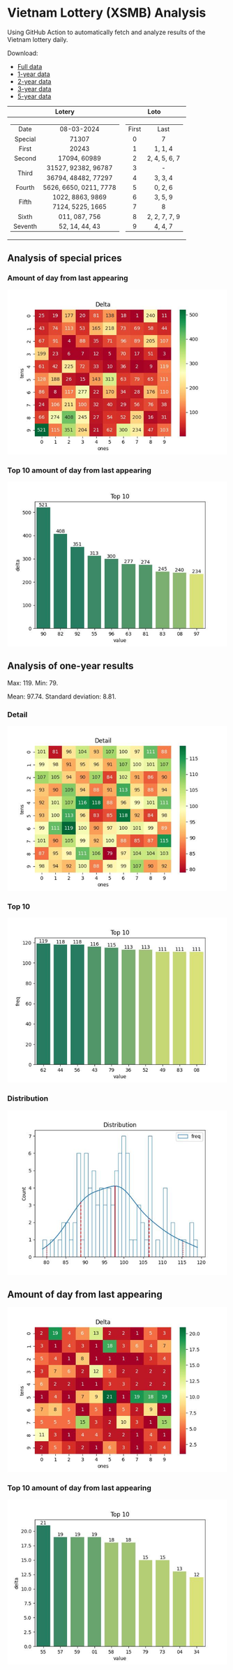 # Vietnam Lottery (XSMB) Analysis

Using GitHub Action to automatically fetch and analyze results of the Vietnam lottery daily.

Download:

* [Full data](https://raw.githubusercontent.com/khiemdoan/vietnam-lottery-xsmb-analysis/main/results/xsmb.csv)
* [1-year data](https://raw.githubusercontent.com/khiemdoan/vietnam-lottery-xsmb-analysis/main/results/xsmb_1_year.csv)
* [2-year data](https://raw.githubusercontent.com/khiemdoan/vietnam-lottery-xsmb-analysis/main/results/xsmb_2_year.csv)
* [3-year data](https://raw.githubusercontent.com/khiemdoan/vietnam-lottery-xsmb-analysis/main/results/xsmb_3_year.csv)
* [5-year data](https://raw.githubusercontent.com/khiemdoan/vietnam-lottery-xsmb-analysis/main/results/xsmb_5_year.csv)

| Lotery      | Loto |
| :-----------: | :-----------: |
| <table><tr><td>Date</td><td>08-03-2024</td></tr><tr><td>Special</td><td>71307</td></tr><tr><td>First</td><td>20243</td></tr><tr><td>Second</td><td>17094, 60989</td></tr><tr><td rowspan="2">Third</td><td>31527, 92382, 96787</td></tr><tr><td>36794, 48482, 77297</td></tr><tr><td>Fourth</td><td>5626, 6650, 0211, 7778</td></tr><tr><td rowspan="2">Fifth</td><td>1022, 8863, 9869</td></tr><tr><td>7124, 5225, 1665</td></tr><tr><td>Sixth</td><td>011, 087, 756</td></tr><tr><td>Seventh</td><td>52, 14, 44, 43</td></tr></table> | <table><tr><td>First</td><td>Last</td></tr><tr><td>0</td><td>7</td></tr><tr><td>1</td><td>1, 1, 4</td></tr><tr><td>2</td><td>2, 4, 5, 6, 7</td></tr><tr><td>3</td><td>-</td></tr><tr><td>4</td><td>3, 3, 4</td></tr><tr><td>5</td><td>0, 2, 6</td></tr><tr><td>6</td><td>3, 5, 9</td></tr><tr><td>7</td><td>8</td></tr><tr><td>8</td><td>2, 2, 7, 7, 9</td></tr><tr><td>9</td><td>4, 4, 7</td></tr></table> |


<h2>Analysis of special prices</h2>

<h3>Amount of day from last appearing</h3>

![Delta](images/special_delta.jpg)

<h3>Top 10 amount of day from last appearing</h3>

![Delta top 10](images/special_delta_top_10.jpg)

<h2>Analysis of one-year results</h2>

Max: 119. Min: 79.

Mean: 97.74. Standard deviation: 8.81.

<h3>Detail</h3>

![Detail](images/heatmap.jpg)

<h3>Top 10</h3>

![Top 10](images/top-10.jpg)

<h3>Distribution</h3>

![Distribution](images/distribution.jpg)

<h2>Amount of day from last appearing</h2>

![Delta](images/delta.jpg)

<h3>Top 10 amount of day from last appearing</h3>

![Delta top 10](images/delta_top_10.jpg)